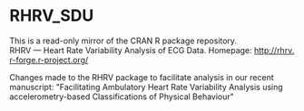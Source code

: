 # RHRV_SDU
This is a read-only mirror of the CRAN R package repository.  RHRV — Heart Rate Variability Analysis of ECG Data. Homepage: http://rhrv.r-forge.r-project.org/  

Changes made to the RHRV package to facilitate analysis in our recent manuscript: 
"Facilitating Ambulatory Heart Rate Variability Analysis using accelerometry-based Classifications of Physical Behaviour"
